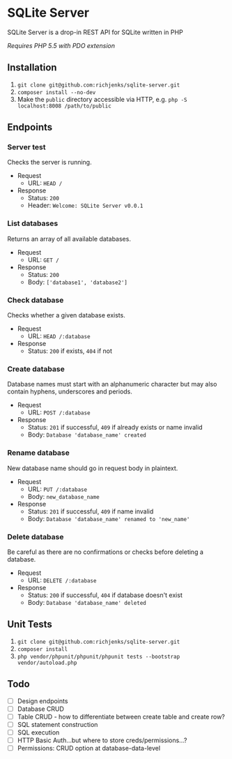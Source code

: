 # SQLite Server

SQLite Server is a drop-in REST API for SQLite written in PHP

_Requires PHP 5.5 with PDO extension_

## Installation

1. `git clone git@github.com:richjenks/sqlite-server.git`
1. `composer install --no-dev`
1. Make the `public` directory accessible via HTTP, e.g. `php -S localhost:8008 /path/to/public`

## Endpoints

### Server test

Checks the server is running.

- Request
	- URL: `HEAD /`
- Response
	- Status: `200`
	- Header: `Welcome: SQLite Server v0.0.1`

### List databases

Returns an array of all available databases.

- Request
	- URL: `GET /`
- Response
	- Status: `200`
	- Body: `['database1', 'database2']`

### Check database

Checks whether a given database exists.

- Request
	- URL: `HEAD /:database`
- Response
	- Status: `200` if exists, `404` if not

### Create database

Database names must start with an alphanumeric character but may also contain hyphens, underscores and periods.

- Request
	- URL: `POST /:database`
- Response
	- Status: `201` if successful, `409` if already exists or name invalid
	- Body: `Database 'database_name' created`

### Rename database

New database name should go in request body in plaintext.

- Request
	- URL: `PUT /:database`
	- Body: `new_database_name`
- Response
	- Status: `201` if successful, `409` if name invalid
	- Body: `Database 'database_name' renamed to 'new_name'`

### Delete database

Be careful as there are no confirmations or checks before deleting a database.

- Request
	- URL: `DELETE /:database`
- Response
	- Status: `200` if successful, `404` if database doesn't exist
	- Body: `Database 'database_name' deleted`

## Unit Tests

1. `git clone git@github.com:richjenks/sqlite-server.git`
1. `composer install`
1. `php vendor/phpunit/phpunit/phpunit tests --bootstrap vendor/autoload.php`

## Todo

- [ ] Design endpoints
- [ ] Database CRUD
- [ ] Table CRUD - how to differentiate between create table and create row?
- [ ] SQL statement construction
- [ ] SQL execution
- [ ] HTTP Basic Auth...but where to store creds/permissions...?
- [ ] Permissions: CRUD option at database-data-level
